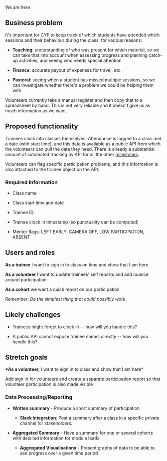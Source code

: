 We are here

## Business problem

It's important for CYF to keep track of which students have attended
which sessions and their behaviour during the class, for various
reasons:

- **Teaching**: understanding of who was present for which material,
  so we can take that into account when assessing progress and
  planning catch-up activities, and seeing who needs special attention

- **Finance**: accurate payout of expenses for travel, etc.

- **Pastoral**: seeing when a student has missed multiple sessions, so
  we can investigate whether there's a problem we could be helping
  them with

Volunteers currently take a manual register and then copy that to a
spreadsheet by hand. This is not very reliable and it doesn't give us as
much information as we want.

## Proposed functionality

Trainees clock into classes themselves. Attendance is logged to a class
and a date (with start time), and this data is available as a public API
from which the volunteers can pull the data they need. There is already
a substantial amount of automated tracking by API for all the other
[milestones](https://docs.codeyourfuture.io/course-processes/running-the-course/assessment/milestones).

Volunteers can flag specific participation problems, and this
information is also attached to the trainee object on the API.

### Required Information

- Class name

- Class start time and date

- Trainee ID

- Trainee clock in timestamp (so punctuality can be computed)

- Mentor flags: LEFT EARLY, CAMERA OFF, LOW PARTICIPATION, ABSENT

## Users and roles

**As a trainee** I want to sign in to class on time and show that I am
here

**As a volunteer** I want to update trainees' self reports and add
nuance around participation

**As a cohort** we want a quick report on our participation

Remember: _Do the simplest thing that could possibly work_.

## Likely challenges

- Trainees might forget to clock in -- how will you handle this?

- A public API cannot expose trainee names directly -- how will you
  handle this?

## Stretch goals

**\*As a volunteer,** I want to sign in to class and show that I am here\*

Add sign in for volunteers and create a separate participation report so
that volunteer participation is also made visible

### Data Processing/Reporting

- **Written summary** - Produce a short summary of participation

  - **Slack integration**: Post a summary after a class in a
    specific private channel for stakeholders.

- **Aggregated Summary** - Have a summary for one or several cohorts
  with detailed information for module leads

  - **Aggregated Visualisations** - Present graphs of data to be
    able to see progress over a given time period
